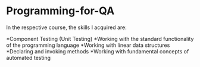 # Programming-for-QA
In the respective course, the skills I acquired are:

*Component Testing (Unit Testing)
*Working with the standard functionality of the programming language
*Working with linear data structures
*Declaring and invoking methods
*Working with fundamental concepts of automated testing
